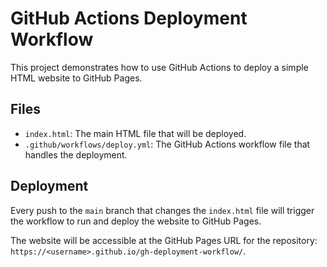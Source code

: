 # GitHub Actions Deployment Workflow

This project demonstrates how to use GitHub Actions to deploy a simple HTML website to GitHub Pages.

## Files

- `index.html`: The main HTML file that will be deployed.
- `.github/workflows/deploy.yml`: The GitHub Actions workflow file that handles the deployment.

## Deployment

Every push to the `main` branch that changes the `index.html` file will trigger the workflow to run and deploy the website to GitHub Pages.

The website will be accessible at the GitHub Pages URL for the repository: `https://<username>.github.io/gh-deployment-workflow/`.